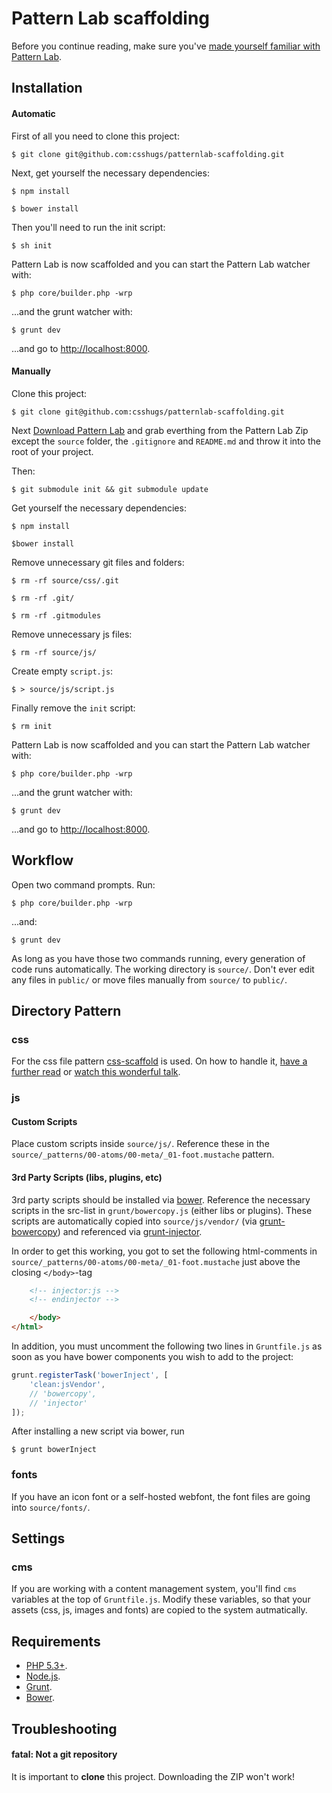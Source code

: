 # Pattern Lab scaffolding

Before you continue reading, make sure you've [made yourself familiar with Pattern Lab](http://patternlab.io/docs/index.html).





## Installation

#### Automatic

First of all you need to clone this project:
```
$ git clone git@github.com:csshugs/patternlab-scaffolding.git
```

Next, get yourself the necessary dependencies:
```
$ npm install

$ bower install
```

Then you'll need to run the init script:
```
$ sh init
```

Pattern Lab is now scaffolded and you can start the Pattern Lab watcher with:
```
$ php core/builder.php -wrp
```

...and the grunt watcher with:
```
$ grunt dev
```

...and go to [http://localhost:8000](http://localhost:8000).



#### Manually

Clone this project:
```
$ git clone git@github.com:csshugs/patternlab-scaffolding.git
```

Next [Download Pattern Lab](https://github.com/pattern-lab/patternlab-php/archive/master.zip) and grab everthing from the Pattern Lab Zip except the `source` folder, the `.gitignore` and `README.md` and throw it into the root of your project.

Then:
```
$ git submodule init && git submodule update
```

Get yourself the necessary dependencies:
```
$ npm install

$bower install
```

Remove unnecessary git files and folders:
```
$ rm -rf source/css/.git

$ rm -rf .git/

$ rm -rf .gitmodules
```

Remove unnecessary js files:
```
$ rm -rf source/js/
```

Create empty `script.js`:
```
$ > source/js/script.js
```

Finally remove the `init` script:
```
$ rm init
```

Pattern Lab is now scaffolded and you can start the Pattern Lab watcher with:
```
$ php core/builder.php -wrp
```

...and the grunt watcher with:
```
$ grunt dev
```

...and go to [http://localhost:8000](http://localhost:8000).





## Workflow

Open two command prompts. Run:
```
$ php core/builder.php -wrp
```

...and:
```
$ grunt dev
```

As long as you have those two commands running, every generation of code runs automatically. The working directory is `source/`. Don't ever edit any files in `public/` or move files manually from `source/` to `public/`.



## Directory Pattern

### css
For the css file pattern [css-scaffold](https://github.com/csshugs/css-scaffold) is used. On how to handle it, [have a further read](https://github.com/inuitcss/getting-started#setting-up-a-project) or [watch this wonderful talk](https://www.youtube.com/watch?v=1OKZOV-iLj4&hd=1).

### js

#### Custom Scripts
Place custom scripts inside `source/js/`.
Reference these in the `source/_patterns/00-atoms/00-meta/_01-foot.mustache` pattern.


#### 3rd Party Scripts (libs, plugins, etc)
3rd party scripts should be installed via [bower](http://bower.io/). Reference the necessary scripts in the src-list in `grunt/bowercopy.js` (either libs or plugins). These scripts are automatically copied into `source/js/vendor/` (via [grunt-bowercopy](https://github.com/curist/grunt-bower)) and referenced via [grunt-injector](https://github.com/klei/grunt-injector).

In order to get this working, you got to set the following html-comments in `source/_patterns/00-atoms/00-meta/_01-foot.mustache` just above the closing `</body>`-tag
```html
    <!-- injector:js -->
    <!-- endinjector -->

    </body>
</html>
```

In addition, you must uncomment the following two lines in `Gruntfile.js` as soon as you have bower components you wish to add to the project:
```js
grunt.registerTask('bowerInject', [
    'clean:jsVendor',
    // 'bowercopy',
    // 'injector'
]);
```

After installing a new script via bower, run
```
$ grunt bowerInject
```

### fonts
If you have an icon font or a self-hosted webfont, the font files are going into `source/fonts/`.

## Settings

### cms
If you are working with a content management system, you'll find `cms` variables at the top of `Gruntfile.js`. Modify these variables, so that your assets (css, js, images and fonts) are copied to the system autmatically.





## Requirements
- [PHP 5.3+](http://windows.php.net/download/#php-5.5).
- [Node.js](http://nodejs.org/).
- [Grunt](http://gruntjs.com/).
- [Bower](http://bower.io/).





## Troubleshooting

#### fatal: Not a git repository

It is important to **clone** this project. Downloading the ZIP won't work!
